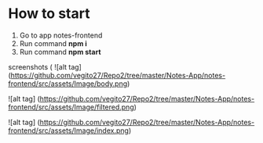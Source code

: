 # How to start

1. Go to app notes-frontend
2. Run command **npm i**
3. Run command **npm start**

screenshots
(
![alt tag] (https://github.com/vegito27/Repo2/tree/master/Notes-App/notes-frontend/src/assets/Image/body.png)

![alt tag] (https://github.com/vegito27/Repo2/tree/master/Notes-App/notes-frontend/src/assets/Image/filtered.png)

![alt tag] (https://github.com/vegito27/Repo2/tree/master/Notes-App/notes-frontend/src/assets/Image/index.png)